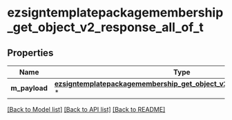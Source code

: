 # ezsigntemplatepackagemembership_get_object_v2_response_all_of_t

## Properties
Name | Type | Description | Notes
------------ | ------------- | ------------- | -------------
**m_payload** | [**ezsigntemplatepackagemembership_get_object_v2_response_m_payload_t**](ezsigntemplatepackagemembership_get_object_v2_response_m_payload.md) \* |  | 

[[Back to Model list]](../README.md#documentation-for-models) [[Back to API list]](../README.md#documentation-for-api-endpoints) [[Back to README]](../README.md)


